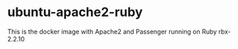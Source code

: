 
# ubuntu-apache2-ruby

This is the docker image with Apache2 and Passenger running on Ruby rbx-2.2.10

